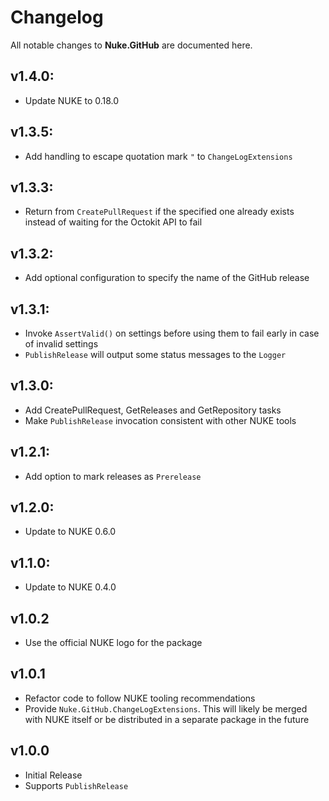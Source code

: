 # Changelog

All notable changes to **Nuke.GitHub** are documented here.

## v1.4.0:
- Update NUKE to 0.18.0

## v1.3.5:
- Add handling to escape quotation mark `"` to `ChangeLogExtensions`

## v1.3.3:
- Return from `CreatePullRequest` if the specified one already exists instead of waiting for the Octokit API to fail

## v1.3.2:
- Add optional configuration to specify the name of the GitHub release

## v1.3.1:
- Invoke `AssertValid()` on settings before using them to fail early in case of invalid settings
- `PublishRelease` will output some status messages to the `Logger`

## v1.3.0:
- Add CreatePullRequest, GetReleases and GetRepository tasks
- Make `PublishRelease` invocation consistent with other NUKE tools

## v1.2.1:
- Add option to mark releases as `Prerelease`

## v1.2.0:
- Update to NUKE 0.6.0

## v1.1.0:
- Update to NUKE 0.4.0

## v1.0.2
- Use the official NUKE logo for the package

## v1.0.1
- Refactor code to follow NUKE tooling recommendations
- Provide `Nuke.GitHub.ChangeLogExtensions`. This will likely be merged with NUKE itself
  or be distributed in a separate package in the future

## v1.0.0
- Initial Release
- Supports `PublishRelease`

